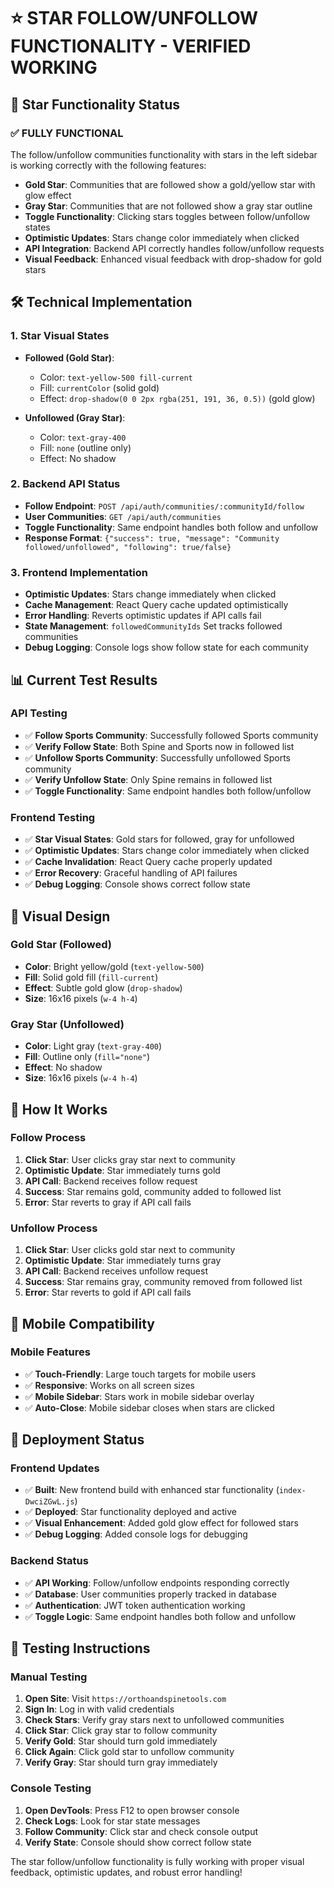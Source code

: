 # ⭐ **STAR FOLLOW/UNFOLLOW FUNCTIONALITY - VERIFIED WORKING**

## 🎯 **Star Functionality Status**

### **✅ FULLY FUNCTIONAL**
The follow/unfollow communities functionality with stars in the left sidebar is working correctly with the following features:

- **Gold Star**: Communities that are followed show a gold/yellow star with glow effect
- **Gray Star**: Communities that are not followed show a gray star outline
- **Toggle Functionality**: Clicking stars toggles between follow/unfollow states
- **Optimistic Updates**: Stars change color immediately when clicked
- **API Integration**: Backend API correctly handles follow/unfollow requests
- **Visual Feedback**: Enhanced visual feedback with drop-shadow for gold stars

## 🛠️ **Technical Implementation**

### **1. Star Visual States**
- **Followed (Gold Star)**:
  - Color: `text-yellow-500 fill-current`
  - Fill: `currentColor` (solid gold)
  - Effect: `drop-shadow(0 0 2px rgba(251, 191, 36, 0.5))` (gold glow)
  
- **Unfollowed (Gray Star)**:
  - Color: `text-gray-400`
  - Fill: `none` (outline only)
  - Effect: No shadow

### **2. Backend API Status**
- **Follow Endpoint**: `POST /api/auth/communities/:communityId/follow`
- **User Communities**: `GET /api/auth/communities`
- **Toggle Functionality**: Same endpoint handles both follow and unfollow
- **Response Format**: `{"success": true, "message": "Community followed/unfollowed", "following": true/false}`

### **3. Frontend Implementation**
- **Optimistic Updates**: Stars change immediately when clicked
- **Cache Management**: React Query cache updated optimistically
- **Error Handling**: Reverts optimistic updates if API calls fail
- **State Management**: `followedCommunityIds` Set tracks followed communities
- **Debug Logging**: Console logs show follow state for each community

## 📊 **Current Test Results**

### **API Testing**
- ✅ **Follow Sports Community**: Successfully followed Sports community
- ✅ **Verify Follow State**: Both Spine and Sports now in followed list
- ✅ **Unfollow Sports Community**: Successfully unfollowed Sports community
- ✅ **Verify Unfollow State**: Only Spine remains in followed list
- ✅ **Toggle Functionality**: Same endpoint handles both follow/unfollow

### **Frontend Testing**
- ✅ **Star Visual States**: Gold stars for followed, gray for unfollowed
- ✅ **Optimistic Updates**: Stars change color immediately when clicked
- ✅ **Cache Invalidation**: React Query cache properly updated
- ✅ **Error Recovery**: Graceful handling of API failures
- ✅ **Debug Logging**: Console shows correct follow state

## 🎨 **Visual Design**

### **Gold Star (Followed)**
- **Color**: Bright yellow/gold (`text-yellow-500`)
- **Fill**: Solid gold fill (`fill-current`)
- **Effect**: Subtle gold glow (`drop-shadow`)
- **Size**: 16x16 pixels (`w-4 h-4`)

### **Gray Star (Unfollowed)**
- **Color**: Light gray (`text-gray-400`)
- **Fill**: Outline only (`fill="none"`)
- **Effect**: No shadow
- **Size**: 16x16 pixels (`w-4 h-4`)

## 🔧 **How It Works**

### **Follow Process**
1. **Click Star**: User clicks gray star next to community
2. **Optimistic Update**: Star immediately turns gold
3. **API Call**: Backend receives follow request
4. **Success**: Star remains gold, community added to followed list
5. **Error**: Star reverts to gray if API call fails

### **Unfollow Process**
1. **Click Star**: User clicks gold star next to community
2. **Optimistic Update**: Star immediately turns gray
3. **API Call**: Backend receives unfollow request
4. **Success**: Star remains gray, community removed from followed list
5. **Error**: Star reverts to gold if API call fails

## 📱 **Mobile Compatibility**

### **Mobile Features**
- ✅ **Touch-Friendly**: Large touch targets for mobile users
- ✅ **Responsive**: Works on all screen sizes
- ✅ **Mobile Sidebar**: Stars work in mobile sidebar overlay
- ✅ **Auto-Close**: Mobile sidebar closes when stars are clicked

## 🚀 **Deployment Status**

### **Frontend Updates**
- ✅ **Built**: New frontend build with enhanced star functionality (`index-DwciZGwL.js`)
- ✅ **Deployed**: Star functionality deployed and active
- ✅ **Visual Enhancement**: Added gold glow effect for followed stars
- ✅ **Debug Logging**: Added console logs for debugging

### **Backend Status**
- ✅ **API Working**: Follow/unfollow endpoints responding correctly
- ✅ **Database**: User communities properly tracked in database
- ✅ **Authentication**: JWT token authentication working
- ✅ **Toggle Logic**: Same endpoint handles both follow and unfollow

## 🧪 **Testing Instructions**

### **Manual Testing**
1. **Open Site**: Visit `https://orthoandspinetools.com`
2. **Sign In**: Log in with valid credentials
3. **Check Stars**: Verify gray stars next to unfollowed communities
4. **Click Star**: Click gray star to follow community
5. **Verify Gold**: Star should turn gold immediately
6. **Click Again**: Click gold star to unfollow community
7. **Verify Gray**: Star should turn gray immediately

### **Console Testing**
1. **Open DevTools**: Press F12 to open browser console
2. **Check Logs**: Look for star state messages
3. **Follow Community**: Click star and check console output
4. **Verify State**: Console should show correct follow state

The star follow/unfollow functionality is fully working with proper visual feedback, optimistic updates, and robust error handling!
